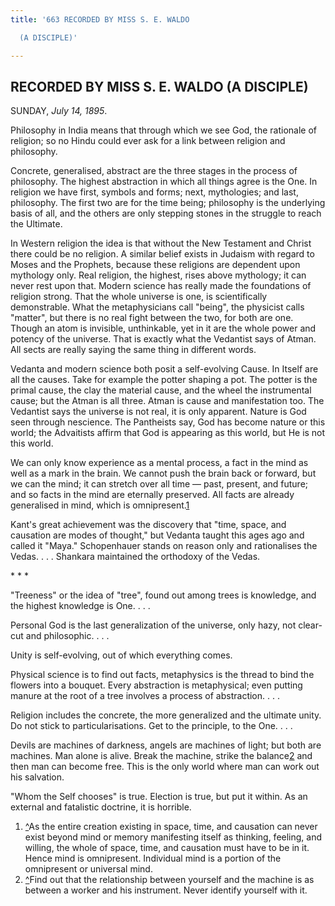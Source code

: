 ```yaml
---
title: '663 RECORDED BY MISS S. E. WALDO

  (A DISCIPLE)'

---
```

  

## RECORDED BY MISS S. E. WALDO (A DISCIPLE)

SUNDAY, *July 14, 1895*.

Philosophy in India means that through which we see God, the rationale
of religion; so no Hindu could ever ask for a link between religion and
philosophy.

Concrete, generalised, abstract are the three stages in the process of
philosophy. The highest abstraction in which all things agree is the
One. In religion we have first, symbols and forms; next, mythologies;
and last, philosophy. The first two are for the time being; philosophy
is the underlying basis of all, and the others are only stepping stones
in the struggle to reach the Ultimate.

In Western religion the idea is that without the New Testament and
Christ there could be no religion. A similar belief exists in Judaism
with regard to Moses and the Prophets, because these religions are
dependent upon mythology only. Real religion, the highest, rises above
mythology; it can never rest upon that. Modern science has really made
the foundations of religion strong. That the whole universe is one, is
scientifically demonstrable. What the metaphysicians call "being", the
physicist calls "matter", but there is no real fight between the two,
for both are one. Though an atom is invisible, unthinkable, yet in it
are the whole power and potency of the universe. That is exactly what
the Vedantist says of Atman. All sects are really saying the same thing
in different words.

Vedanta and modern science both posit a self-evolving Cause. In Itself
are all the causes. Take for example the potter shaping a pot. The
potter is the primal cause, the clay the material cause, and the wheel
the instrumental cause; but the Atman is all three. Atman is cause and
manifestation too. The Vedantist says the universe is not real, it is
only apparent. Nature is God seen through nescience. The Pantheists say,
God has become nature or this world; the Advaitists affirm that God is
appearing as this world, but He is not this world.

We can only know experience as a mental process, a fact in the mind as
well as a mark in the brain. We cannot push the brain back or forward,
but we can the mind; it can stretch over all time — past, present, and
future; and so facts in the mind are eternally preserved. All facts are
already generalised in mind, which is omnipresent.[1](#fn1)

Kant's great achievement was the discovery that "time, space, and
causation are modes of thought," but Vedanta taught this ages ago and
called it "Maya." Schopenhauer stands on reason only and rationalises
the Vedas. . . . Shankara maintained the orthodoxy of the Vedas.

\*    \*    \*

"Treeness" or the idea of "tree", found out among trees is knowledge,
and the highest knowledge is One. . . .

Personal God is the last generalization of the universe, only hazy, not
clear-cut and philosophic. . . .

Unity is self-evolving, out of which everything comes.

Physical science is to find out facts, metaphysics is the thread to bind
the flowers into a bouquet. Every abstraction is metaphysical; even
putting manure at the root of a tree involves a process of abstraction.
. . .

Religion includes the concrete, the more generalized and the ultimate
unity. Do not stick to particularisations. Get to the principle, to the
One. . . .

Devils are machines of darkness, angels are machines of light; but both
are machines. Man alone is alive. Break the machine, strike the
balance[2](#fn2) and then man can become free. This is the only world
where man can work out his salvation.

"Whom the Self chooses" is true. Election is true, but put it within. As
an external and fatalistic doctrine, it is horrible.

1.  [^](#txt1)As the entire creation existing in space, time, and
    causation can never exist beyond mind or memory manifesting itself
    as thinking, feeling, and willing, the whole of space, time, and
    causation must have to be in it. Hence mind is omnipresent.
    Individual mind is a portion of the omnipresent or universal mind.
2.  [^](#txt2)Find out that the relationship between yourself and the
    machine is as between a worker and his instrument. Never identify
    yourself with it.